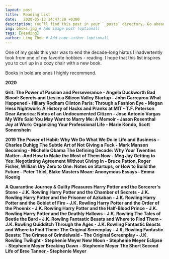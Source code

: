 ```yaml
---
layout: post
title:  Reading List
date:   2020-05-13 14:47:20 +0300
description: You’ll find this post in your `_posts` directory. Go ahead and edit it and re-build the site to see your changes. # Add post description (optional)
img: books.jpg # Add image post (optional)
tags: [Reading]
author: Ling Zhou # Add name author (optional)
---
```

One of my goals this year was to end the decade-long hiatus I inadvertently took from one of my favorite hobbies - reading. I hope that this list inspires you to curl up in a cozy chair with a new book.

Books in bold are ones I highly recommend.


<b>2020<b>
  
Grit: The Power of Passion and Perseverance - Angela Duckworth
<b>Bad Blood: Secrets and Lies in a Silicon Valley Startup - John Carreyrou<b>
What Happened - Hillary Rodham Clinton
Paris: Through a Fashion Eye - Megan Hess
Nightwork: A History of Hacks and Pranks at MIT - T.F. Peterson
Dear America: Notes of an Undocumented Citizen - Jose Antonio Vargas
My Wife Said You May Want to Marry Me: A Memoir - Jason Rosenthal
Joy at Work: Organizing Your Professional Life - Marie Kondo, Scott Sonenshein


<b>2019<b>
The Power of Habit: Why We Do What We Do in Life and Business - Charles Duhigg
The Subtle Art of Not Giving a Fuck - Mark Manson
<b>Becoming - Michelle Obama<b>
The Defining Decade: Why Your Twenties Matter--And How to Make the Most of Them Now - Meg Jay
Getting to Yes: Negotiating Agreement Without Giving In - Bruce Patton, Roger Fisher, William Ury
Zero to One: Notes on Startups, or How to Build the Future - Peter Thiel, Blake Masters
Moan: Anonymous Essays - Emma Koenig


<b>A Quarantine Journey & Guilty Pleasures<b>
Harry Potter and the Sorcerer's Stone - J.K. Rowling
Harry Potter and the Chamber of Secrets - J.K. Rowling
Harry Potter and the Prisoner of Azkaban - J.K. Rowling
Harry Potter and the Goblet of Fire - J.K. Rowling
Harry Potter and the Order of the Phoenix - J.K. Rowling
<b>Harry Potter and the Half-Blood Prince - J.K. Rowling<b>
Harry Potter and the Deathly Hallows - J.K. Rowling
The Tales of Beetle the Bard - J.K. Rowling
Fantastic Beasts and Where to Find Them - J.K. Rowling
Quidditch Through the Ages - J.K. Rowling
Fantastic Beasts and Where to Find Them: The Original Screenplay - J.K. Rowling
Fantastic Beasts: The Crimes of Grindelwald - The Original Screenplay - J.K. Rowling
Twilight - Stephenie Meyer
New Moon - Stephenie Meyer
<b>Eclipse - Stephenie Meyer<b>
Breaking Dawn - Stephenie Meyer
The Short Second Life of Bree Tanner - Stephenie Meyer

